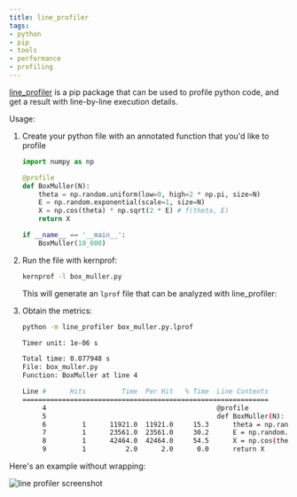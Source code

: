 ```yaml
---
title: line_profiler
tags:
- python
- pip
- tools
- performance
- profiling
---
```


[line_profiler](https://github.com/pyutils/line_profiler) is a pip package that can be used to profile python code, and get a result with line-by-line execution details.

Usage:

1. Create your python file with an annotated function that you'd like to profile

   ```python
   import numpy as np

   @profile
   def BoxMuller(N):
       theta = np.random.uniform(low=0, high=2 * np.pi, size=N)
       E = np.random.exponential(scale=1, size=N)
       X = np.cos(theta) * np.sqrt(2 * E) # f(theta, E)
       return X

   if __name__ == '__main__':
       BoxMuller(10_000)
   ```

2. Run the file with kernprof:

   ```bash
   kernprof -l box_muller.py
   ```

   This will generate an `lprof`  file that can be analyzed with line_profiler:

3. Obtain the metrics:

   ```bash
   python -m line_profiler box_muller.py.lprof

   Timer unit: 1e-06 s

   Total time: 0.077948 s
   File: box_muller.py
   Function: BoxMuller at line 4

   Line #      Hits         Time  Per Hit   % Time  Line Contents
   ==============================================================
        4                                           @profile
        5                                           def BoxMuller(N):
        6         1      11921.0  11921.0     15.3      theta = np.random.uniform(low=0, high=2 * np.pi, size=N)
        7         1      23561.0  23561.0     30.2      E = np.random.exponential(scale=1, size=N)
        8         1      42464.0  42464.0     54.5      X = np.cos(theta) * np.sqrt(2 * E) # f(theta, E)
        9         1          2.0      2.0      0.0      return X
   ```

Here's an example without wrapping:

![line profiler screenshot](notes/python/line_profiler%20screenshot.png)

